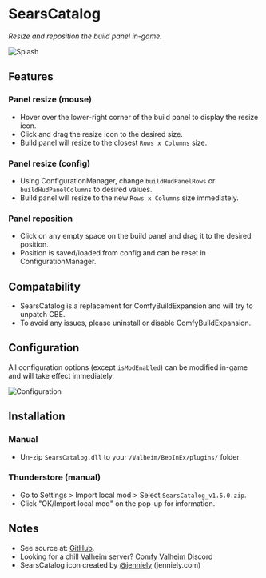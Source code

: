 # SearsCatalog

*Resize and reposition the build panel in-game.*

![Splash](https://i.imgur.com/jwYCsdf.png)

## Features

### Panel resize (mouse)

  * Hover over the lower-right corner of the build panel to display the resize icon.
  * Click and drag the resize icon to the desired size.
  * Build panel will resize to the closest `Rows x Columns` size.

### Panel resize (config)

  * Using ConfigurationManager, change `buildHudPanelRows` or `buildHudPanelColumns` to desired values.
  * Build panel will resize to the new `Rows x Columns` size immediately.

### Panel reposition

  * Click on any empty space on the build panel and drag it to the desired position.
  * Position is saved/loaded from config and can be reset in ConfigurationManager.

## Compatability

  * SearsCatalog is a replacement for ComfyBuildExpansion and will try to unpatch CBE.
  * To avoid any issues, please uninstall or disable ComfyBuildExpansion.

## Configuration

All configuration options (except `isModEnabled`) can be modified in-game and will take effect immediately.

![Configuration](https://i.imgur.com/Faoihs5.png)

## Installation

### Manual

  * Un-zip `SearsCatalog.dll` to your `/Valheim/BepInEx/plugins/` folder.

### Thunderstore (manual)

  * Go to Settings > Import local mod > Select `SearsCatalog_v1.5.0.zip`.
  * Click "OK/Import local mod" on the pop-up for information.

## Notes

  * See source at: [GitHub](https://github.com/redseiko/ComfyMods/tree/main/SearsCatalog).
  * Looking for a chill Valheim server? [Comfy Valheim Discord](https://discord.gg/ameHJz5PFk)
  * SearsCatalog icon created by [@jenniely](https://twitter.com/jenniely) (jenniely.com)

